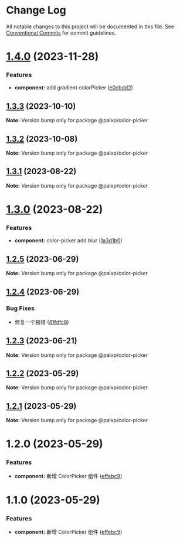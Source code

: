 # Change Log

All notable changes to this project will be documented in this file.
See [Conventional Commits](https://conventionalcommits.org) for commit guidelines.

# [1.4.0](https://github.com/palxiao/front-end-arsenal/compare/@palxp/color-picker@1.3.3...@palxp/color-picker@1.4.0) (2023-11-28)


### Features

* **component:** add gradient colorPicker ([e0cbdd2](https://github.com/palxiao/front-end-arsenal/commit/e0cbdd20d9dad2ebc0de64e66958058bc4bf0cd6))





## [1.3.3](https://github.com/palxiao/front-end-arsenal/compare/@palxp/color-picker@1.3.2...@palxp/color-picker@1.3.3) (2023-10-10)

**Note:** Version bump only for package @palxp/color-picker





## [1.3.2](https://github.com/palxiao/front-end-arsenal/compare/@palxp/color-picker@1.3.1...@palxp/color-picker@1.3.2) (2023-10-08)

**Note:** Version bump only for package @palxp/color-picker





## [1.3.1](https://github.com/palxiao/front-end-arsenal/compare/@palxp/color-picker@1.3.0...@palxp/color-picker@1.3.1) (2023-08-22)

**Note:** Version bump only for package @palxp/color-picker





# [1.3.0](https://github.com/palxiao/front-end-arsenal/compare/@palxp/color-picker@1.2.5...@palxp/color-picker@1.3.0) (2023-08-22)


### Features

* **component:** color-picker add blur ([1a3d1b0](https://github.com/palxiao/front-end-arsenal/commit/1a3d1b073dcbbc1a8c30ad625cd7eed285665932))





## [1.2.5](https://github.com/palxiao/front-end-arsenal/compare/@palxp/color-picker@1.2.4...@palxp/color-picker@1.2.5) (2023-06-29)

**Note:** Version bump only for package @palxp/color-picker





## [1.2.4](https://github.com/palxiao/front-end-arsenal/compare/@palxp/color-picker@1.2.3...@palxp/color-picker@1.2.4) (2023-06-29)


### Bug Fixes

* 修复一个报错 ([41fdfc8](https://github.com/palxiao/front-end-arsenal/commit/41fdfc8a1a6ef32e221c7fae97b1aa5e24b63a0e))





## [1.2.3](https://github.com/palxiao/front-end-arsenal/compare/@palxp/color-picker@1.2.2...@palxp/color-picker@1.2.3) (2023-06-21)

**Note:** Version bump only for package @palxp/color-picker





## [1.2.2](https://github.com/palxiao/front-end-arsenal/compare/@palxp/color-picker@1.2.1...@palxp/color-picker@1.2.2) (2023-05-29)

**Note:** Version bump only for package @palxp/color-picker





## [1.2.1](https://github.com/palxiao/front-end-arsenal/compare/@palxp/color-picker@1.2.0...@palxp/color-picker@1.2.1) (2023-05-29)

**Note:** Version bump only for package @palxp/color-picker





# 1.2.0 (2023-05-29)


### Features

* **component:** 新增 ColorPicker 组件 ([effebc9](https://github.com/palxiao/front-end-arsenal/commit/effebc9795ce1426f3126c1fe07e58673da5748a))





# 1.1.0 (2023-05-29)


### Features

* **component:** 新增 ColorPicker 组件 ([effebc9](https://github.com/palxiao/front-end-arsenal/commit/effebc9795ce1426f3126c1fe07e58673da5748a))
